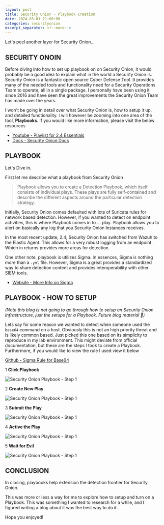 ```yaml
---
layout: post
title: Security Onion - Playbook Creation
date: 2024-03-01 21:00:00
categories: securityonion
excerpt_separator: <!--more-->
---
```


Let's peel another layer for Security Onion...

## SECURITY ONOIN

Before diving into how to set up playbook on on Security Onion, it would probably be a good idea to explain what in the world a Security Onion is.  Security Onion is a fantastic open source Cyber Defense Tool.  It provides many of the needed tools and functionality need for a Security Operations Team to operate, all in a single package.   I personally have been using it since 2016 and have seen the great improvements the Security Onion Team has made over the years.  

I won't be going in detail over what Security Onion is, how to setup it up, and detailed functionality. I will however be zooming into one area of the tool, **Playbooks**.  If you would like more information, please visit the below resources

- [Youtube - Playlist for 2.4 Essentials](https://www.youtube.com/watch?v=ITuVYSxAna4&list=PLljFlTO9rB17azL-HwV4BUWUv7Egmcx3T&ab_channel=SecurityOnion)
- [Docs - Security Onion Docs](https://docs.securityonion.net/en/2.4/)

## PLAYBOOK

Let's Dive in.  

First let me describe what a playbook from Security Onion

> Playbook allows you to create a Detection Playbook, which itself consists of individual plays. These plays are fully self-contained and describe the different aspects around the particular detection strategy.

Initially, Security Onion comes defaulted with lots of Suricata rules for network based detection.  However, if you wanted to detect on endpoint activities, this is where Playbook comes in to ... play.  Playbook allows you to alert on basically any log that you Security Onion Instances receives.  

In the most recent update, 2.4, Security Onion has switched from Wazuh to the Elastic Agent.  This allows for a very robust logging from an endpoint.  Which in returns provides more areas for detection.

One other note, playbook is utilizes Sigma.  In essences, Sigma is nothing more than a `.yml` file.  However, Sigma is a great provides a standardized way to share detection content and provides interoperability with other SIEM tools.  

- [Website - More Info on Sigma](https://socprime.com/blog/sigma-rules-the-beginners-guide/)

## PLAYBOOK - HOW TO SETUP 

*(Note this blog is not going to go through how to setup an Security Onion Infrastructure, just the setups for a Playbook.  Future blog material 🤷)*

Lets say for some reason we wanted to detect when someone used the `base64` command on a host.  Obviously this is not an high priority threat and is likely common based. Just picked this one based on its simplicity to reproduce in my lab environment. This might deviate from official documentation, but these are the steps I took to create a Playbook.  Furthermore, if you would like to view the rule I used view it below

[Github - Sigma Rule for Base64](https://github.com/SigmaHQ/sigma/blob/6b8cd1f0f1d222dcffa95394b4cbcec2a05137a0/rules/linux/process_creation/proc_creation_lnx_base64_decode.yml)


1 **Click Playbook**

![Security Onion Playbook - Step 1](/blog/assets/ONION-PLAYBOOK-STEP1.GIF)

2 **Create New Play**

![Security Onion Playbook - Step 1](/blog/assets/ONION-PLAYBOOK-STEP2.JPG)

 3 **Submit the Play**

![Security Onion Playbook - Step 1](/blog/assets/ONION-PLAYBOOK-STEP2.JPG)

4 **Active the Play**

![Security Onion Playbook - Step 1](/blog/assets/ONION-PLAYBOOK-STEP4.JPG)


5 **Wait for Evil**

![Security Onion Playbook - Step 1](/blog/assets/ONION-PLAYBOOK-STEP5.JPG)


## CONCLUSION

In closing, playbooks help extension the detection frontier for Security Onion.  

This was more or less a way for me to explore how to setup and turn on a Playbook.  This was something I wanted to research for a while, and I figured writing a blog about it was the best way to do it.  

Hope you enjoyed!